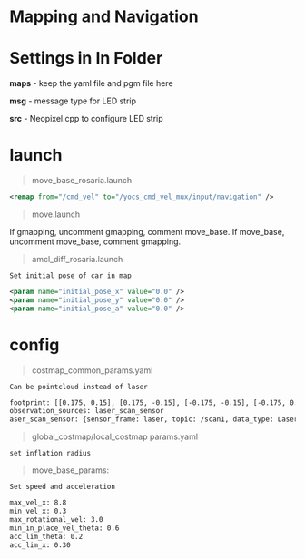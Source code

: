 Mapping and Navigation
===
# **Settings in In Folder**

**maps** - keep the yaml file and pgm file here

**msg**  - message type for LED strip

**src**  - Neopixel.cpp to configure LED strip 

# **launch**
> move_base_rosaria.launch

```xml
<remap from="/cmd_vel" to="/yocs_cmd_vel_mux/input/navigation" />
```

> move.launch

If gmapping, uncomment gmapping, comment move_base.
If move_base, uncomment move_base, comment gmapping.

> amcl_diff_rosaria.launch

	Set initial pose of car in map

```xml
<param name="initial_pose_x" value="0.0" />
<param name="initial_pose_y" value="0.0" /> 
<param name="initial_pose_a" value="0.0" />  
```

# **config**

> costmap_common_params.yaml

	Can be pointcloud instead of laser

```xml
footprint: [[0.175, 0.15], [0.175, -0.15], [-0.175, -0.15], [-0.175, 0.15]]
observation_sources: laser_scan_sensor
aser_scan_sensor: {sensor_frame: laser, topic: /scan1, data_type: LaserScan, clearing: true, marking: true}
```


> global_costmap/local_costmap params.yaml

	set inflation radius


> move_base_params:

	Set speed and acceleration
```xml
max_vel_x: 8.8
min_vel_x: 0.3
max_rotational_vel: 3.0
min_in_place_vel_theta: 0.6
acc_lim_theta: 0.2
acc_lim_x: 0.30
```






